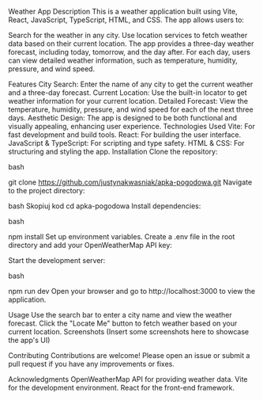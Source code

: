 Weather App
Description
This is a weather application built using Vite, React, JavaScript, TypeScript, HTML, and CSS. The app allows users to:

Search for the weather in any city.
Use location services to fetch weather data based on their current location.
The app provides a three-day weather forecast, including today, tomorrow, and the day after. For each day, users can view detailed weather information, such as temperature, humidity, pressure, and wind speed.

Features
City Search: Enter the name of any city to get the current weather and a three-day forecast.
Current Location: Use the built-in locator to get weather information for your current location.
Detailed Forecast: View the temperature, humidity, pressure, and wind speed for each of the next three days.
Aesthetic Design: The app is designed to be both functional and visually appealing, enhancing user experience.
Technologies Used
Vite: For fast development and build tools.
React: For building the user interface.
JavaScript & TypeScript: For scripting and type safety.
HTML & CSS: For structuring and styling the app.
Installation
Clone the repository:

bash

git clone https://github.com/justynakwasniak/apka-pogodowa.git
Navigate to the project directory:

bash
Skopiuj kod
cd apka-pogodowa
Install dependencies:

bash

npm install
Set up environment variables. Create a .env file in the root directory and add your OpenWeatherMap API key:

Start the development server:

bash

npm run dev
Open your browser and go to http://localhost:3000 to view the application.

Usage
Use the search bar to enter a city name and view the weather forecast.
Click the "Locate Me" button to fetch weather based on your current location.
Screenshots
(Insert some screenshots here to showcase the app's UI)

Contributing
Contributions are welcome! Please open an issue or submit a pull request if you have any improvements or fixes.



Acknowledgments
OpenWeatherMap API for providing weather data.
Vite for the development environment.
React for the front-end framework.
